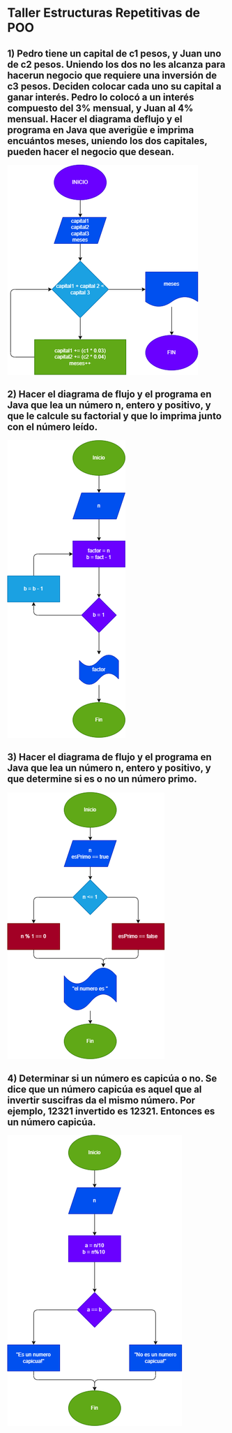 # Taller Estructuras Repetitivas de POO

## 1) Pedro tiene un capital de c1 pesos, y Juan uno de c2 pesos. Uniendo los dos no les alcanza para hacerun negocio que requiere una inversión de c3 pesos. Deciden colocar cada uno su capital a ganar interés. Pedro lo colocó a un interés compuesto del 3% mensual, y Juan al 4% mensual. Hacer el diagrama deflujo y el programa en Java que averigüe e imprima encuántos meses, uniendo los dos capitales, pueden hacer el negocio que desean.
![Diagrama1](Ejercicio1/Image1.png)

## 2) Hacer el diagrama de flujo y el programa en Java que lea un número n, entero y positivo, y que le calcule su factorial y que lo imprima junto con el número leído.
![Diagrama2](Ejercicio2/Image2.png)

## 3) Hacer el diagrama de flujo y el programa en Java que lea un número n, entero y positivo, y que determine si es o no un número primo.
![Diagrama3](Ejercicio3/Image3.png)

## 4) Determinar si un número es capicúa o no. Se dice que un número capicúa es aquel que al invertir suscifras da el mismo número. Por ejemplo, 12321 invertido es 12321. Entonces es un número capicúa.
![Diagrama4](Ejercicio4/Image4.png)
